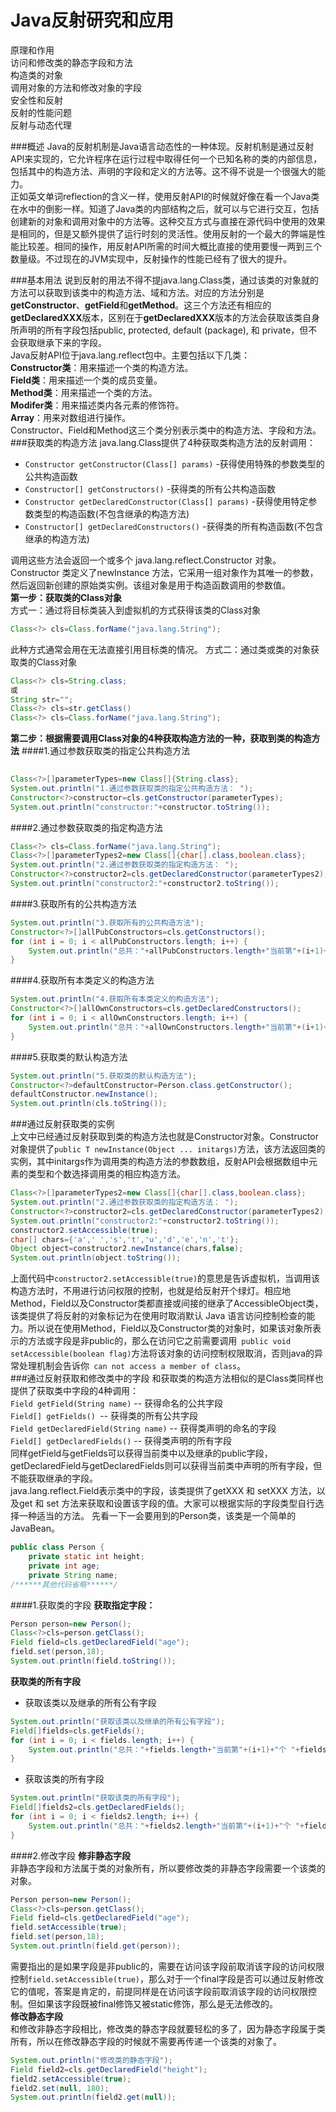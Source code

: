 # Java反射研究和应用 #

原理和作用   
访问和修改类的静态字段和方法  
构造类的对象  
调用对象的方法和修改对象的字段  
安全性和反射  
反射的性能问题  
反射与动态代理




###概述
Java的反射机制是Java语言动态性的一种体现。反射机制是通过反射API来实现的，它允许程序在运行过程中取得任何一个已知名称的类的内部信息，包括其中的构造方法、声明的字段和定义的方法等。这不得不说是一个很强大的能力。   
正如英文单词reflection的含义一样，使用反射API的时候就好像在看一个Java类在水中的倒影一样。知道了Java类的内部结构之后，就可以与它进行交互，包括创建新的对象和调用对象中的方法等。这种交互方式与直接在源代码中使用的效果是相同的，但是又额外提供了运行时刻的灵活性。使用反射的一个最大的弊端是性能比较差。相同的操作，用反射API所需的时间大概比直接的使用要慢一两到三个数量级。不过现在的JVM实现中，反射操作的性能已经有了很大的提升。
  
###基本用法
说到反射的用法不得不提java.lang.Class类，通过该类的对象就的方法可以获取到该类中的构造方法、域和方法。对应的方法分别是**getConstructor**、**getField**和**getMethod**。这三个方法还有相应的**getDeclaredXXX**版本，区别在于**getDeclaredXXX**版本的方法会获取该类自身所声明的所有字段包括public, protected, default (package), 和 private，但不会获取继承下来的字段。     
Java反射API位于java.lang.reflect包中。主要包括以下几类：  
**Constructor类**：用来描述一个类的构造方法。  
**Field类**：用来描述一个类的成员变量。  
**Method类**：用来描述一个类的方法。  
**Modifer类**：用来描述类内各元素的修饰符。  
**Array**：用来对数组进行操作。      
Constructor、Field和Method这三个类分别表示类中的构造方法、字段和方法。  
###获取类的构造方法
java.lang.Class提供了4种获取类构造方法的反射调用：
- `Constructor getConstructor(Class[] params)` -获得使用特殊的参数类型的公共构造函数
- `Constructor[] getConstructors()` -获得类的所有公共构造函数
- `Constructor getDeclaredConstructor(Class[] params)` -获得使用特定参数类型的构造函数(不包含继承的构造方法)
- `Constructor[] getDeclaredConstructors()` -获得类的所有构造函数(不包含继承的构造方法)   
   
调用这些方法会返回一个或多个 java.lang.reflect.Constructor 对象。Constructor 类定义了newInstance 方法，它采用一组对象作为其唯一的参数，然后返回新创建的原始类实例。该组对象是用于构造函数调用的参数值。  
**第一步：获取类的Class对象**  
方式一：通过将目标类装入到虚拟机的方式获得该类的Class对象  
```java  
Class<?> cls=Class.forName("java.lang.String");	  
```  
此种方式通常会用在无法直接引用目标类的情况。
方式二：通过类或类的对象获取类的Class对象  
```java
Class<?> cls=String.class;
或
String str="";
Class<?> cls=str.getClass()
Class<?> cls=Class.forName("java.lang.String");
```  
**第二步：根据需要调用Class对象的4种获取构造方法的一种，获取到类的构造方法**
####1.通过参数获取类的指定公共构造方法  
```java 
	
Class<?>[]parameterTypes=new Class[]{String.class};
System.out.println("1.通过参数获取类的指定公共构造方法： ");
Constructor<?>constructor=cls.getConstructor(parameterTypes);
System.out.println("constructor:"+constructor.toString());
```  
####2.通过参数获取类的指定构造方法    
```java
Class<?> cls=Class.forName("java.lang.String");	
Class<?>[]parameterTypes2=new Class[]{char[].class,boolean.class};
System.out.println("2.通过参数获取类的指定构造方法： ");
Constructor<?>constructor2=cls.getDeclaredConstructor(parameterTypes2);
System.out.println("constructor2:"+constructor2.toString());
```  
####3.获取所有的公共构造方法  
```java
System.out.println("3.获取所有的公共构造方法");
Constructor<?>[]allPubConstructors=cls.getConstructors();
for (int i = 0; i < allPubConstructors.length; i++) {
	System.out.println("总共："+allPubConstructors.length+"当前第"+(i+1)+"个 "+allPubConstructors[i].toString());
}
```
####4.获取所有本类定义的构造方法
```java
System.out.println("4.获取所有本类定义的构造方法");
Constructor<?>[]allOwnConstructors=cls.getDeclaredConstructors();
for (int i = 0; i < allOwnConstructors.length; i++) {
	System.out.println("总共："+allOwnConstructors.length+"当前第"+(i+1)+"个 "+allOwnConstructors[i].toString());
}
```   
####5.获取类的默认构造方法
```java
System.out.println("5.获取类的默认构造方法");
Constructor<?>defaultConstructor=Person.class.getConstructor();
defaultConstructor.newInstance();
System.out.println(cls.toString()); 
```
###通过反射获取类的实例  
上文中已经通过反射获取到类的构造方法也就是Constructor对象。Constructor对象提供了`public T newInstance(Object ... initargs)`方法，该方法返回类的实例，其中initargs作为调用类的构造方法的参数数组，反射API会根据数组中元素的类型和个数选择调用类的相应构造方法。
```java
Class<?>[]parameterTypes2=new Class[]{char[].class,boolean.class};
System.out.println("2.通过参数获取类的指定构造方法： ");
Constructor<?>constructor2=cls.getDeclaredConstructor(parameterTypes2);
System.out.println("constructor2:"+constructor2.toString());
constructor2.setAccessible(true);
char[] chars={'a',' ','s','t','u','d','e','n','t'};
Object object=constructor2.newInstance(chars,false);
System.out.println(object.toString());
```  
上面代码中`constructor2.setAccessible(true)`的意思是告诉虚拟机，当调用该构造方法时，不用进行访问权限的控制，也就是给反射开个绿灯。相应地Method，Field以及Constructor类都直接或间接的继承了AccessibleObject类，该类提供了将反射的对象标记为在使用时取消默认 Java 语言访问控制检查的能力。所以说在使用Method，Field以及Constructor类的对象时，如果该对象所表示的方法或字段是非public的，那么在访问它之前需要调用` public void setAccessible(boolean flag)`方法将该对象的访问控制权限取消，否则java的异常处理机制会告诉你` can not access a member of class`。  
###通过反射获取和修改类中的字段
和获取类的构造方法相似的是Class类同样也提供了获取类中字段的4种调用：  
`Field getField(String name)` -- 获得命名的公共字段  
`Field[] getFields() `-- 获得类的所有公共字段  
`Field getDeclaredField(String name)` -- 获得类声明的命名的字段  
`Field[] getDeclaredFields()`     -- 获得类声明的所有字段  
    同样getField与getFields可以获得当前类中以及继承的public字段，getDeclaredField与getDeclaredFields则可以获得当前类中声明的所有字段，但不能获取继承的字段。  
java.lang.reflect.Field表示类中的字段，该类提供了getXXX 和 setXXX 方法，以及get 和 set 方法来获取和设置该字段的值。大家可以根据实际的字段类型自行选择一种适当的方法。
先看一下一会要用到的Person类，该类是一个简单的JavaBean。  
```java
public class Person {
	private static int height;
	private int age;
	private String name;
/******其他代码省略******/
```
####1.获取类的字段
**获取指定字段：**
```java
Person person=new Person();
Class<?>cls=person.getClass();
Field field=cls.getDeclaredField("age");
field.set(person,18);
System.out.println(field.toString());
```  
**获取类的所有字段**
- 获取该类以及继承的所有公有字段    
```java
System.out.println("获取该类以及继承的所有公有字段");
Field[]fields=cls.getFields();
for (int i = 0; i < fields.length; i++) {
	System.out.println("总共："+fields.length+"当前第"+(i+1)+"个 "+fields[i].toString());
}
```  
- 获取该类的所有字段      
```java
System.out.println("获取该类的所有字段");  
Field[]fields2=cls.getDeclaredFields();
for (int i = 0; i < fields2.length; i++) {
	System.out.println("总共："+fields2.length+"当前第"+(i+1)+"个 "+fields2[i].toString());
}
```    
        
####2.修改字段
**修非静态字段**  
非静态字段和方法属于类的对象所有，所以要修改类的非静态字段需要一个该类的对象。  
```java
Person person=new Person();
Class<?>cls=person.getClass();
Field field=cls.getDeclaredField("age");
field.setAccessible(true);
field.set(person,18);
System.out.println(field.get(person));
```  
需要指出的是如果字段是非public的，需要在访问该字段前取消该字段的访问权限控制`field.setAccessible(true)`，那么对于一个final字段是否可以通过反射修改它的值呢，答案是肯定的，前提同样是在访问该字段前取消该字段的访问权限控制。但如果该字段既被final修饰又被static修饰，那么是无法修改的。   
**修改静态字段**  
和修改非静态字段相比，修改类的静态字段就要轻松的多了，因为静态字段属于类所有，所以在修改静态字段的时候就不需要再传递一个该类的对象了。  
```java
System.out.println("修改类的静态字段");
Field field2=cls.getDeclaredField("height");
field2.setAccessible(true);
field2.set(null, 180);
System.out.println(field2.get(null));
```